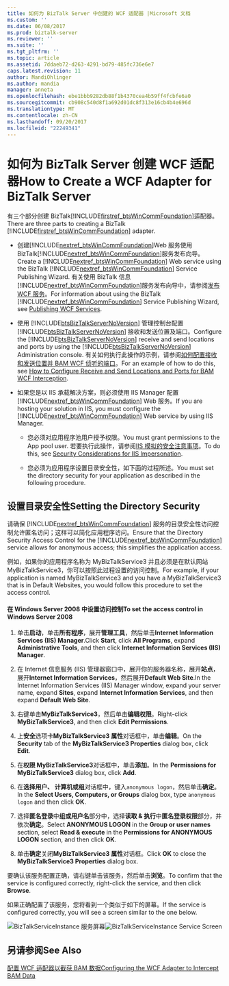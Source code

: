 ```yaml
---
title: 如何为 BizTalk Server 中创建的 WCF 适配器 |Microsoft 文档
ms.custom: ''
ms.date: 06/08/2017
ms.prod: biztalk-server
ms.reviewer: ''
ms.suite: ''
ms.tgt_pltfrm: ''
ms.topic: article
ms.assetid: 7ddaeb72-d263-4291-bd79-485fc736e6e7
caps.latest.revision: 11
author: MandiOhlinger
ms.author: mandia
manager: anneta
ms.openlocfilehash: ebe1bbb9282db88f1b4370cea4b59ff4fcbfe6a0
ms.sourcegitcommit: cb908c540d8f1a692d01dc8f313e16cb4b4e696d
ms.translationtype: MT
ms.contentlocale: zh-CN
ms.lasthandoff: 09/20/2017
ms.locfileid: "22249341"
---
```

# <a name="how-to-create-a-wcf-adapter-for-biztalk-server"></a><span data-ttu-id="00f83-102">如何为 BizTalk Server 创建 WCF 适配器</span><span class="sxs-lookup"><span data-stu-id="00f83-102">How to Create a WCF Adapter for BizTalk Server</span></span>
<span data-ttu-id="00f83-103">有三个部分创建 BizTalk[!INCLUDE[firstref_btsWinCommFoundation](../includes/firstref-btswincommfoundation-md.md)]适配器。</span><span class="sxs-lookup"><span data-stu-id="00f83-103">There are three parts to creating a BizTalk [!INCLUDE[firstref_btsWinCommFoundation](../includes/firstref-btswincommfoundation-md.md)] adapter.</span></span>  
  
-   <span data-ttu-id="00f83-104">创建[!INCLUDE[nextref_btsWinCommFoundation](../includes/nextref-btswincommfoundation-md.md)]Web 服务使用 BizTalk[!INCLUDE[nextref_btsWinCommFoundation](../includes/nextref-btswincommfoundation-md.md)]服务发布向导。</span><span class="sxs-lookup"><span data-stu-id="00f83-104">Create a [!INCLUDE[nextref_btsWinCommFoundation](../includes/nextref-btswincommfoundation-md.md)] Web service using the BizTalk [!INCLUDE[nextref_btsWinCommFoundation](../includes/nextref-btswincommfoundation-md.md)] Service Publishing Wizard.</span></span> <span data-ttu-id="00f83-105">有关使用 BizTalk 信息[!INCLUDE[nextref_btsWinCommFoundation](../includes/nextref-btswincommfoundation-md.md)]服务发布向导中，请参阅[发布 WCF 服务](../core/publishing-wcf-services.md)。</span><span class="sxs-lookup"><span data-stu-id="00f83-105">For information about using the BizTalk [!INCLUDE[nextref_btsWinCommFoundation](../includes/nextref-btswincommfoundation-md.md)] Service Publishing Wizard, see [Publishing WCF Services](../core/publishing-wcf-services.md).</span></span>  
  
-   <span data-ttu-id="00f83-106">使用 [!INCLUDE[btsBizTalkServerNoVersion](../includes/btsbiztalkservernoversion-md.md)] 管理控制台配置 [!INCLUDE[btsBizTalkServerNoVersion](../includes/btsbiztalkservernoversion-md.md)] 接收和发送位置及端口。</span><span class="sxs-lookup"><span data-stu-id="00f83-106">Configure the [!INCLUDE[btsBizTalkServerNoVersion](../includes/btsbiztalkservernoversion-md.md)] receive and send locations and ports by using the [!INCLUDE[btsBizTalkServerNoVersion](../includes/btsbiztalkservernoversion-md.md)] Administration console.</span></span> <span data-ttu-id="00f83-107">有关如何执行此操作的示例，请参阅[如何配置接收和发送位置并 BAM WCF 侦听的端口](../core/how-to-configure-receive-and-send-locations-and-ports-for-bam-wcf-interception.md)。</span><span class="sxs-lookup"><span data-stu-id="00f83-107">For an example of how to do this, see [How to Configure Receive and Send Locations and Ports for BAM WCF Interception](../core/how-to-configure-receive-and-send-locations-and-ports-for-bam-wcf-interception.md).</span></span>  
  
-   <span data-ttu-id="00f83-108">如果您是以 IIS 承载解决方案，则必须使用 IIS Manager 配置 [!INCLUDE[nextref_btsWinCommFoundation](../includes/nextref-btswincommfoundation-md.md)] Web 服务。</span><span class="sxs-lookup"><span data-stu-id="00f83-108">If you are hosting your solution in IIS, you must configure the [!INCLUDE[nextref_btsWinCommFoundation](../includes/nextref-btswincommfoundation-md.md)] Web service by using IIS Manager.</span></span>  
  
    -   <span data-ttu-id="00f83-109">您必须对应用程序池用户授予权限。</span><span class="sxs-lookup"><span data-stu-id="00f83-109">You must grant permissions to the App pool user.</span></span> <span data-ttu-id="00f83-110">若要执行此操作，请参阅[IIS 模拟的安全注意事项](../core/security-considerations-for-iis-impersonation.md)。</span><span class="sxs-lookup"><span data-stu-id="00f83-110">To do this, see [Security Considerations for IIS Impersonation](../core/security-considerations-for-iis-impersonation.md).</span></span>  
  
    -   <span data-ttu-id="00f83-111">您必须为应用程序设置目录安全性，如下面的过程所述。</span><span class="sxs-lookup"><span data-stu-id="00f83-111">You must set the directory security for your application as described in the following procedure.</span></span>  
  
## <a name="setting-the-directory-security"></a><span data-ttu-id="00f83-112">设置目录安全性</span><span class="sxs-lookup"><span data-stu-id="00f83-112">Setting the Directory Security</span></span>  
 <span data-ttu-id="00f83-113">请确保 [!INCLUDE[nextref_btsWinCommFoundation](../includes/nextref-btswincommfoundation-md.md)] 服务的目录安全性访问控制允许匿名访问；这样可以简化应用程序访问。</span><span class="sxs-lookup"><span data-stu-id="00f83-113">Ensure that the Directory Security Access Control for the [!INCLUDE[nextref_btsWinCommFoundation](../includes/nextref-btswincommfoundation-md.md)] service allows for anonymous access; this simplifies the application access.</span></span>  
  
 <span data-ttu-id="00f83-114">例如，如果你的应用程序名称为 MyBizTalkService3 并且必须是在默认网站 MyBizTalkService3，你可以按照此过程设置的访问控制。</span><span class="sxs-lookup"><span data-stu-id="00f83-114">For example, if your application is named MyBizTalkService3 and you have a MyBizTalkService3 that is in Default Websites, you would follow this procedure to set the access control.</span></span>  
  
#### <a name="to-set-the-access-control-in-windows-server-2008"></a><span data-ttu-id="00f83-115">在 Windows Server 2008 中设置访问控制</span><span class="sxs-lookup"><span data-stu-id="00f83-115">To set the access control in Windows Server 2008</span></span>  
  
1.  <span data-ttu-id="00f83-116">单击**启动**，单击**所有程序**，展开**管理工具**，然后单击**Internet Information Services (IIS) Manager**.</span><span class="sxs-lookup"><span data-stu-id="00f83-116">Click **Start**, click **All Programs**, expand **Administrative Tools**, and then click **Internet Information Services (IIS) Manager**.</span></span>  
  
2.  <span data-ttu-id="00f83-117">在 Internet 信息服务 (IIS) 管理器窗口中，展开你的服务器名称，展开**站点**，展开**Internet Information Services**，然后展开**Default Web Site**.</span><span class="sxs-lookup"><span data-stu-id="00f83-117">In the Internet Information Services (IIS) Manager window, expand your server name, expand **Sites**, expand **Internet Information Services**, and then expand **Default Web Site**.</span></span>  
  
3.  <span data-ttu-id="00f83-118">右键单击**MyBizTalkService3**，然后单击**编辑权限**。</span><span class="sxs-lookup"><span data-stu-id="00f83-118">Right-click **MyBizTalkService3**, and then click **Edit Permissions**.</span></span>  
  
4.  <span data-ttu-id="00f83-119">上**安全**选项卡**MyBizTalkService3 属性**对话框中，单击**编辑**。</span><span class="sxs-lookup"><span data-stu-id="00f83-119">On the **Security** tab of the **MyBizTalkService3 Properties** dialog box, click **Edit**.</span></span>  
  
5.  <span data-ttu-id="00f83-120">在**权限 MyBizTalkService3**对话框中，单击**添加**。</span><span class="sxs-lookup"><span data-stu-id="00f83-120">In the **Permissions for MyBizTalkService3** dialog box, click **Add**.</span></span>  
  
6.  <span data-ttu-id="00f83-121">在**选择用户、 计算机或组**对话框中，键入`anonymous logon`，然后单击**确定**。</span><span class="sxs-lookup"><span data-stu-id="00f83-121">In the **Select Users, Computers, or Groups** dialog box, type `anonymous logon` and then click **OK**.</span></span>  
  
7.  <span data-ttu-id="00f83-122">选择**匿名登录**中**组或用户名**部分中，选择**读取 & 执行**中**匿名登录权限**部分，并依次**确定**。</span><span class="sxs-lookup"><span data-stu-id="00f83-122">Select **ANONYMOUS LOGON** in the **Group or user names** section, select **Read & execute** in the **Permissions for ANONYMOUS LOGON** section, and then click **OK**.</span></span>  
  
8.  <span data-ttu-id="00f83-123">单击**确定**关闭**MyBizTalkService3 属性**对话框。</span><span class="sxs-lookup"><span data-stu-id="00f83-123">Click **OK** to close the **MyBizTalkService3 Properties** dialog box.</span></span>  
  
 <span data-ttu-id="00f83-124">要确认该服务配置正确，请右键单击该服务，然后单击**浏览**。</span><span class="sxs-lookup"><span data-stu-id="00f83-124">To confirm that the service is configured correctly, right-click the service, and then click **Browse**.</span></span>  
  
 <span data-ttu-id="00f83-125">如果正确配置了该服务，您将看到一个类似于如下的屏幕。</span><span class="sxs-lookup"><span data-stu-id="00f83-125">If the service is configured correctly, you will see a screen similar to the one below.</span></span>  
  
 <span data-ttu-id="00f83-126">![BizTalkServiceInstance 服务屏幕](../core/media/ff0e4ba0-59e7-47d9-a252-2859179f5645.gif "ff0e4ba0-59e7-47d9-a252-2859179f5645")</span><span class="sxs-lookup"><span data-stu-id="00f83-126">![BizTalkServiceInstance Service Screen](../core/media/ff0e4ba0-59e7-47d9-a252-2859179f5645.gif "ff0e4ba0-59e7-47d9-a252-2859179f5645")</span></span>  
  
## <a name="see-also"></a><span data-ttu-id="00f83-127">另请参阅</span><span class="sxs-lookup"><span data-stu-id="00f83-127">See Also</span></span>  
 [<span data-ttu-id="00f83-128">配置 WCF 适配器以截获 BAM 数据</span><span class="sxs-lookup"><span data-stu-id="00f83-128">Configuring the WCF Adapter to Intercept BAM Data</span></span>](../core/configuring-the-wcf-adapter-to-intercept-bam-data.md)